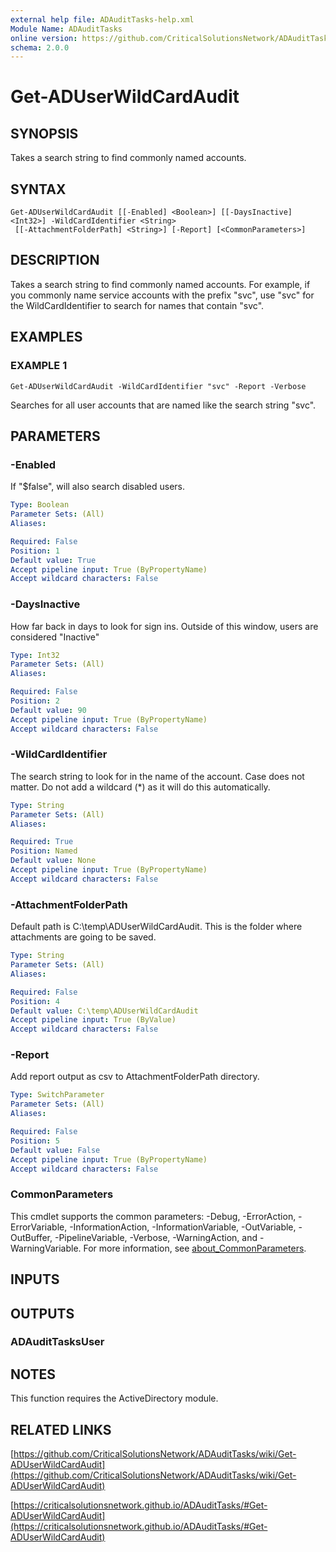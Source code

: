 ```yaml
---
external help file: ADAuditTasks-help.xml
Module Name: ADAuditTasks
online version: https://github.com/CriticalSolutionsNetwork/ADAuditTasks/wiki/Get-ADUserWildCardAudit
schema: 2.0.0
---
```


# Get-ADUserWildCardAudit

## SYNOPSIS
Takes a search string to find commonly named accounts.

## SYNTAX

```
Get-ADUserWildCardAudit [[-Enabled] <Boolean>] [[-DaysInactive] <Int32>] -WildCardIdentifier <String>
 [[-AttachmentFolderPath] <String>] [-Report] [<CommonParameters>]
```

## DESCRIPTION
Takes a search string to find commonly named accounts.
For example, if you
commonly name service accounts with the prefix "svc", use "svc" for the
WildCardIdentifier to search for names that contain "svc".

## EXAMPLES

### EXAMPLE 1
```
Get-ADUserWildCardAudit -WildCardIdentifier "svc" -Report -Verbose
```

Searches for all user accounts that are named like the search string "svc".

## PARAMETERS

### -Enabled
If "$false", will also search disabled users.

```yaml
Type: Boolean
Parameter Sets: (All)
Aliases:

Required: False
Position: 1
Default value: True
Accept pipeline input: True (ByPropertyName)
Accept wildcard characters: False
```

### -DaysInactive
How far back in days to look for sign ins.
Outside of this window, users are considered "Inactive"

```yaml
Type: Int32
Parameter Sets: (All)
Aliases:

Required: False
Position: 2
Default value: 90
Accept pipeline input: True (ByPropertyName)
Accept wildcard characters: False
```

### -WildCardIdentifier
The search string to look for in the name of the account.
Case does not matter.
Do not add a
wildcard (*) as it will do this automatically.

```yaml
Type: String
Parameter Sets: (All)
Aliases:

Required: True
Position: Named
Default value: None
Accept pipeline input: True (ByPropertyName)
Accept wildcard characters: False
```

### -AttachmentFolderPath
Default path is C:\temp\ADUserWildCardAudit.
This is the folder where attachments are going to be saved.

```yaml
Type: String
Parameter Sets: (All)
Aliases:

Required: False
Position: 4
Default value: C:\temp\ADUserWildCardAudit
Accept pipeline input: True (ByValue)
Accept wildcard characters: False
```

### -Report
Add report output as csv to AttachmentFolderPath directory.

```yaml
Type: SwitchParameter
Parameter Sets: (All)
Aliases:

Required: False
Position: 5
Default value: False
Accept pipeline input: True (ByPropertyName)
Accept wildcard characters: False
```

### CommonParameters
This cmdlet supports the common parameters: -Debug, -ErrorAction, -ErrorVariable, -InformationAction, -InformationVariable, -OutVariable, -OutBuffer, -PipelineVariable, -Verbose, -WarningAction, and -WarningVariable. For more information, see [about_CommonParameters](http://go.microsoft.com/fwlink/?LinkID=113216).

## INPUTS

## OUTPUTS

### ADAuditTasksUser
## NOTES
This function requires the ActiveDirectory module.

## RELATED LINKS

[https://github.com/CriticalSolutionsNetwork/ADAuditTasks/wiki/Get-ADUserWildCardAudit](https://github.com/CriticalSolutionsNetwork/ADAuditTasks/wiki/Get-ADUserWildCardAudit)

[https://criticalsolutionsnetwork.github.io/ADAuditTasks/#Get-ADUserWildCardAudit](https://criticalsolutionsnetwork.github.io/ADAuditTasks/#Get-ADUserWildCardAudit)

